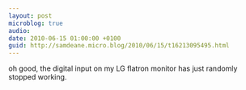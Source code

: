```yaml
---
layout: post
microblog: true
audio: 
date: 2010-06-15 01:00:00 +0100
guid: http://samdeane.micro.blog/2010/06/15/t16213095495.html
---
```

oh good, the digital input on my LG flatron monitor has just randomly stopped working.
